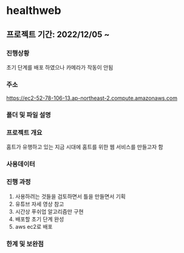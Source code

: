 # healthweb

## 프로젝트 기간: 2022/12/05 ~ 

### 진행상황
초기 단계를 배포 하였으나 카메라가 작동이 안됨

### 주소
https://ec2-52-78-106-13.ap-northeast-2.compute.amazonaws.com

### 폴더 및 파일 설명

### 프로젝트 개요
홈트가 유행하고 있는 지금 시대에 홈트를 위한 웹 서비스를 만들고자 함

### 사용데이터

### 진행 과정
1. 사용하려는 것들을 검토하면서 틀을 만들면서 기획
2. 유튜브 자세 영상 참고
3. 시간상 푸쉬업 알고리즘만 구현
4. 배포할 초기 단계 완성
5. aws ec2로 배포

### 한계 및 보완점
